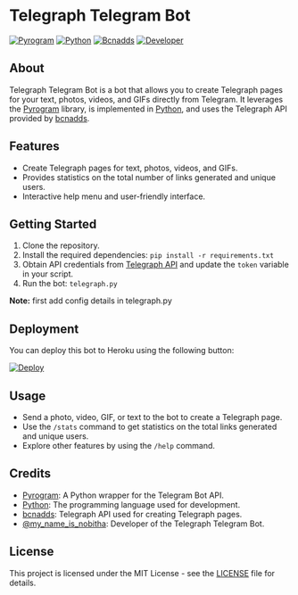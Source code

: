 # Telegraph Telegram Bot

[![Pyrogram](https://img.shields.io/badge/Powered%20By-Pyrogram-blue)](https://pyrogram.org)
[![Python](https://img.shields.io/badge/Language-Python-brightgreen)](https://www.python.org/)
[![Bcnadds](https://img.shields.io/badge/Telegraph%20API-bcnadds-red)](https://github.com/bcncalling/bcnadds)
[![Developer](https://img.shields.io/badge/Developed%20By-%40my_name_is_nobitha-brightgreen)](https://t.me/my_name_is_nobitha)

## About

Telegraph Telegram Bot is a bot that allows you to create Telegraph pages for your text, photos, videos, and GIFs directly from Telegram. It leverages the [Pyrogram](https://pyrogram.org/) library, is implemented in [Python](https://www.python.org/), and uses the Telegraph API provided by [bcnadds](https://github.com/bcncalling/bcnadds).

## Features

- Create Telegraph pages for text, photos, videos, and GIFs.
- Provides statistics on the total number of links generated and unique users.
- Interactive help menu and user-friendly interface.

## Getting Started

1. Clone the repository.
2. Install the required dependencies: `pip install -r requirements.txt`
3. Obtain API credentials from [Telegraph API](https://telegra.ph/api) and update the `token` variable in your script.
4. Run the bot: `telegraph.py`

**Note:** first add config details in telegraph.py

## Deployment

You can deploy this bot to Heroku using the following button:

[![Deploy](https://www.herokucdn.com/deploy/button.svg)](https://heroku.com/deploy?template=https://github.com/TG-BOTSNETWORK/tgtelegraphbot)


## Usage

- Send a photo, video, GIF, or text to the bot to create a Telegraph page.
- Use the `/stats` command to get statistics on the total links generated and unique users.
- Explore other features by using the `/help` command.

## Credits

- [Pyrogram](https://pyrogram.org/): A Python wrapper for the Telegram Bot API.
- [Python](https://www.python.org/): The programming language used for development.
- [bcnadds](https://github.com/bcncalling/bcnadds): Telegraph API used for creating Telegraph pages.
- [@my_name_is_nobitha](https://t.me/my_name_is_nobitha): Developer of the Telegraph Telegram Bot.

## License

This project is licensed under the MIT License - see the [LICENSE](LICENSE) file for details.
